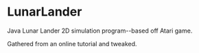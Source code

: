 # LunarLander
Java Lunar Lander 2D simulation program--based off Atari game.

Gathered from an online tutorial and tweaked. 
